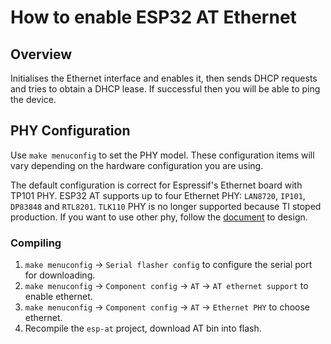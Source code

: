How to enable ESP32 AT Ethernet
===============================

## Overview
Initialises the Ethernet interface and enables it, then sends DHCP requests and tries to obtain a DHCP lease. If successful then you will be able to ping the device.

## PHY Configuration
Use `make menuconfig` to set the PHY model. These configuration items will vary depending on the hardware configuration you are using.

The default configuration is correct for Espressif's Ethernet board with TP101 PHY. ESP32 AT supports up to four Ethernet PHY: `LAN8720`, `IP101`, `DP83848` and `RTL8201`.
`TLK110` PHY is no longer supported because TI stoped production.
If you want to use other phy, follow the [document](https://docs.espressif.com/projects/esp-idf/en/latest/hw-reference/get-started-ethernet-kit.html) to design.

### Compiling 

1. `make menuconfig` -> `Serial flasher config` to configure the serial port for downloading.
2. `make menuconfig` -> `Component config` -> `AT` -> `AT ethernet support` to enable ethernet. 
3. `make menuconfig` -> `Component config` -> `AT` -> `Ethernet PHY` to choose ethernet.
4. Recompile the `esp-at` project, download AT bin into flash.
